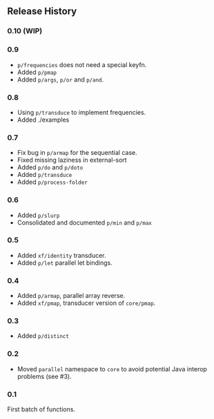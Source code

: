 ## Release History

### 0.10 (WIP)

### 0.9

* `p/frequencies` does not need a special keyfn.
* Added `p/pmap`
* Added `p/args`, `p/or` and `p/and`.

### 0.8

* Using `p/transduce` to implement frequencies.
* Added ./examples

### 0.7

* Fix bug in `p/armap` for the sequential case.
* Fixed missing laziness in external-sort
* Added `p/do` and `p/doto`
* Added `p/transduce`
* Added `p/process-folder`

### 0.6

* Added `p/slurp`
* Consolidated and documented `p/min` and `p/max`

### 0.5

* Added `xf/identity` transducer.
* Added `p/let` parallel let bindings.

### 0.4

* Added `p/armap`, parallel array reverse.
* Added `xf/pmap`, transducer version of `core/pmap`.

### 0.3

* Added `p/distinct`

### 0.2

* Moved `parallel` namespace to `core` to avoid potential Java interop problems (see #3).

### 0.1

First batch of functions.
